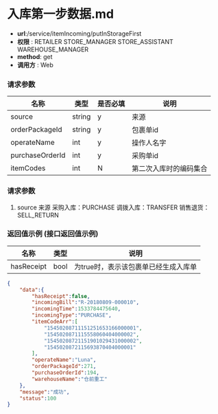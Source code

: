 入库第一步数据.md
=======================================================

- **url**:/service/itemIncoming/putInStorageFirst
- **权限** : RETAILER STORE_MANAGER STORE_ASSISTANT WAREHOUSE_MANAGER  
- **method**: get
- **调用方** : Web

### 请求参数

|       名称      |  类型  | 是否必填 |          说明          |
|-----------------|--------|----------|------------------------|
| source          | string | y        | 来源                   |
| orderPackageId  | string | y        | 包裹单id               |
| operateName     | int    | y        | 操作人名字             |
| purchaseOrderId | int    | y        | 采购单id               |
| itemCodes       | int    | N        | 第二次入库时的编码集合 |

### 请求参数

1. source 来源  采购入库：PURCHASE 调拨入库：TRANSFER 销售退货：SELL_RETURN


### 返回值示例 (接口返回值示例)

|    名称    | 类型 |                 说明                 |
|------------|------|--------------------------------------|
| hasReceipt | bool | 为true时，表示该包裹单已经生成入库单 |

```json
{
    "data":{
        "hasReceipt":false,
        "incomingBill":"R-20180809-000010",
        "incomingTime":1533784475640,
        "incomingType":"PURCHASE",
        "itemCodeArr":[
            "15450208711151251653166000001",
            "1545020871115558060404000002",
            "15450208721151901029431000002",
            "1545020872115693870404000001"
        ],
        "operateName":"Luna",
        "orderPackageId":271,
        "purchaseOrderId":194,
        "warehouseName":"仓前重工"
    },
    "message":"成功",
    "status":100
}
```